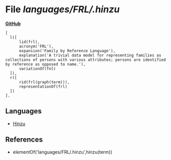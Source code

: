 # File _languages/FRL/.hinzu_
**[GitHub](https://github.com/softlang/yas/blob/master/languages/FRL/.hinzu)**
```
[
  l([
      lid(frl),
      acronym('FRL'),
      expansion('Family by Reference Language'),
      explanation('A trivial data model for representing families as collections of persons with various attributes; persons are identified by reference as opposed to name.'),
      variationOf(fnl)
  ]),
  r([
      rid(frl(graph(term))),
      representationOf(frl)
  ])
].
```

## Languages
* [Hinzu](../languages/Hinzu.md)

## References
* elementOf('languages/FRL/.hinzu',hinzu(term))
